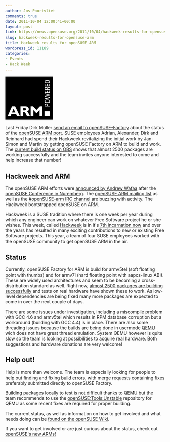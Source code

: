 ```yaml
---
author: Jos Poortvliet
comments: true
date: 2011-10-04 12:00:41+00:00
layout: post
link: https://news.opensuse.org/2011/10/04/hackweek-results-for-opensuse-arm/
slug: hackweek-results-for-opensuse-arm
title: Hackweek results for openSUSE ARM
wordpress_id: 11189
categories:
- Events
- Hack Week
---
```


[![ARM powered logo](/wp-content/uploads/2011/10/150px-ARM_powered.png)](//news.opensuse.org/2011/10/04/hackweek-results-for-opensuse-arm/150px-arm_powered/)

Last Friday Dirk Müller [send an email to openSUSE-Factory](//lists.opensuse.org/opensuse-factory/2011-09/msg01259.html) about the status of the [openSUSE ARM port](//en.opensuse.org/Portal:ARM). SUSE employees Adrian, Alexander, Dirk and Reinhard had spend their Hackweek revitalizing the initial work by Jan-Simon and Martin by getting openSUSE Factory on ARM to build and work. The [current build status on OBS](https://build.opensuse.org/project/show?project=openSUSE%3AFactory%3AARM) shows that almost  2500 packages are working successfully and the team invites anyone interested to come and help increase that number!

<!-- more -->



## Hackweek and ARM


The openSUSE ARM efforts were [announced by Andrew Wafaa](//www.wafaa.eu/entry/growing-some-opensuse-arms-1-69.html) after the [openSUSE Conference in Nuremberg](//news.opensuse.org/2011/09/15/opensuse-conference-fun/). The [openSUSE ARM mailing list](//lists.opensuse.org/opensuse-arm/
) as well as the [#openSUSE-arm IRC channel](irc://irc.freenode.net/opensuse-arm) are buzzing with activity. The Hackweek bootstrapped openSUSE on ARM.

Hackweek is a SUSE tradition where there is one week per year during which any engineer can work on whatever Free Software project he or she wishes. This week, called [Hackweek](//en.opensuse.org/Portal:Hackweek) is in it's [7th incarnation now](//blip.tv/opensuse) and over the years has resulted in many exciting contributions to new or existing Free Software projects. This year, a team of four SUSE employees worked with the openSUSE community to get openSUSE ARM in the air.



## Status


Currently, openSUSE Factory for ARM is build for armv5tel (soft floating point with thumbs) and for armv7l (hard floating point with aapcs-linux ABI). These are widely used architectures and seem to be becoming a cross-distribution standard as well. Right now, [almost 2500 packages are building successfully](https://build.opensuse.org/project/show?project=openSUSE%3AFactory%3AARM) and tests on real hardware have shown these to work. As low-level dependencies are being fixed many more packages are expected to come in over the next couple of days.

There are some issues under investigation, including a miscompile problem with GCC 4.6 and armv5tel which results in RPM database corruption but a workaround (building with GCC 4.4) is in place. There are also some threading issues because the builds are being done in usermode [QEMU](//qemu.org) wich does not have great thread emulation. System QEMU however is quite slow so the team is looking at possibilities to acquire real hardware. Both suggestions and hardware donations are very welcome!



## Help out!


Help is more than welcome. The team is especially looking for people to help out finding and fixing [build errors](https://build.opensuse.org/project/monitor?commit=Filter%3A&failed=1&pkgname=&repo_armv5el=1&repo_armv7hl=1&repo_images=1&arch_armv5el=1&arch_armv7hl=1&arch_local=1&project=openSUSE%3AFactory%3AARM&defaults=0), with merge requests containing fixes preferably submitted directly to openSUSE Factory.

Building packages locally to test is not difficult thanks to [QEMU](//qemu.org) but the team recommends to use the [openSUSE:Tools:Unstable](https://build.opensuse.org/project/show?project=openSUSE%3ATools%3AUnstable) repository for QEMU as some recent fixes are required for proper building.

The current status, as well as information on how to get involved and what needs doing can be [found on the openSUSE Wiki](//en.opensuse.org/How_To_Work_On_openSUSE_ARM_Distribution).

If you want to get involved or are just curious about the status, check out [openSUSE's new ARMs!](//en.opensuse.org/Portal:ARM)
